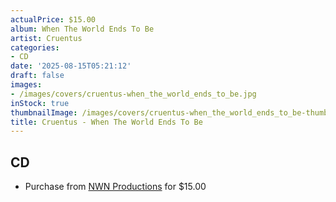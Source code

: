 ```yaml
---
actualPrice: $15.00
album: When The World Ends To Be
artist: Cruentus
categories:
- CD
date: '2025-08-15T05:21:12'
draft: false
images:
- /images/covers/cruentus-when_the_world_ends_to_be.jpg
inStock: true
thumbnailImage: /images/covers/cruentus-when_the_world_ends_to_be-thumb.jpg
title: Cruentus - When The World Ends To Be
---
```


## CD
* Purchase from [NWN Productions](http://shop.nwnprod.com/index.php?route=product/product&path=93&product_id=61707&sort=pd.name&order=ASC) for $15.00
